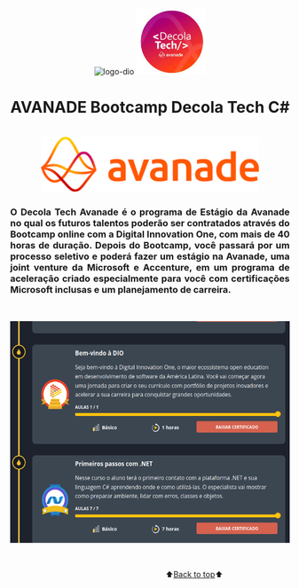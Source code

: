 <a name="back-to-top"></a>

 <p align="center">
    <img height="120px" src="https://github.com/marcosbarker/starting.net/blob/main/assets/logo_dio.png" alt="logo-dio">
    <img height="120px" src="/assets/logoDecola.jpeg" alt="logo decola">
    </p>

<h1 align="center">AVANADE Bootcamp Decola Tech C#</h1>

<br/>
<div align="center">
<img  height="100px"  src="/assets/avanade.png">
</div>
<h3 align="justify">O Decola Tech Avanade é o programa de Estágio da Avanade no qual os futuros talentos poderão ser contratados através do Bootcamp online com a Digital Innovation One, com mais de 40 horas de duração. Depois do Bootcamp, você passará por um processo seletivo e poderá fazer um estágio na Avanade, uma joint venture da Microsoft e Accenture, em um programa de aceleração criado especialmente para você com certificações Microsoft inclusas e um planejamento de carreira.</h3>
   
<br/>

<p align="center">
    <a href="">
        <img height="400px" src="/assets/gif.gif" alt="gif">
    </a>
</p>

<br/>


&emsp;&emsp;&emsp;&emsp;&emsp;&emsp;&emsp;&emsp;&emsp;&emsp;&emsp;&emsp;&emsp;&emsp;&emsp;&emsp;&emsp;&emsp;&emsp;&emsp;⬆️[Back to top](#back-to-top)⬆️ 

